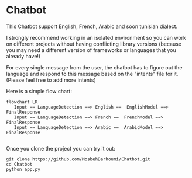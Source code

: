 # Chatbot
This Chatbot support English, French, Arabic and soon tunisian dialect. 

I strongly recommend working in an isolated environment so you can work on different projects without having conflicting library versions (because you may need a different version of frameworks or languages that you already have!)

For every single message from the user, the chatbot has to figure out the language and respond to this message based on the "intents" file for it. (Please feel free to add more intents)

Here is a simple flow chart:

```mermaid
flowchart LR
   Input == LanguageDetection ==> English ==  EnglishModel ==> FinalResponse
   Input == LanguageDetection ==> French ==  FrenchModel ==> FinalResponse
   Input == LanguageDetection ==> Arabic ==  ArabicModel ==> FinalResponse
   
```

Once you clone the project you can try it out:
 ```
 git clone https://github.com/MosbehBarhoumi/Chatbot.git
 cd Chatbot 
 python app.py
```



